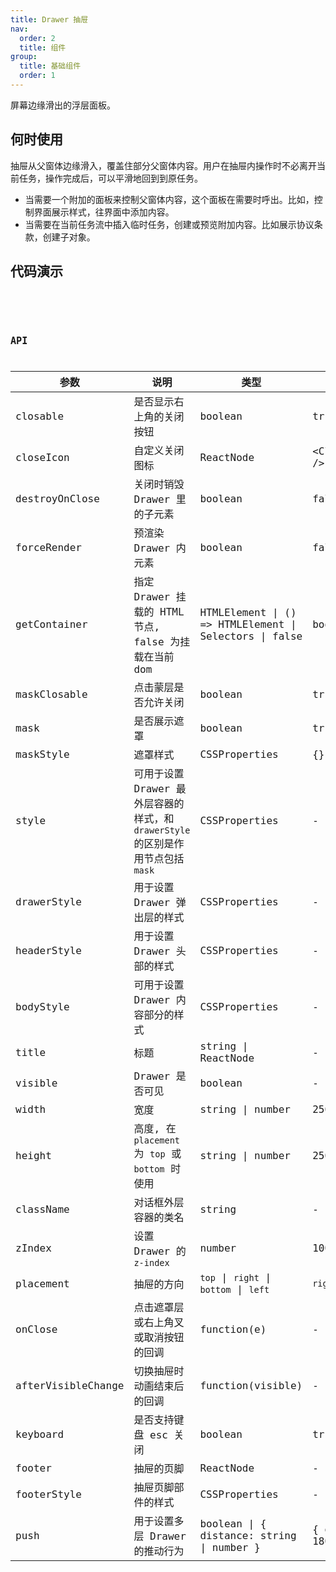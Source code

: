 ```yaml
---
title: Drawer 抽屉
nav:
  order: 2
  title: 组件
group:
  title: 基础组件
  order: 1
---
```


屏幕边缘滑出的浮层面板。

## 何时使用

抽屉从父窗体边缘滑入，覆盖住部分父窗体内容。用户在抽屉内操作时不必离开当前任务，操作完成后，可以平滑地回到到原任务。

- 当需要一个附加的面板来控制父窗体内容，这个面板在需要时呼出。比如，控制界面展示样式，往界面中添加内容。
- 当需要在当前任务流中插入临时任务，创建或预览附加内容。比如展示协议条款，创建子对象。

## 代码演示

<code src='./demo/index.tsx' title='基础用法' />

<code src='./demo/customPosition.tsx' title='自定义位置' />

## API

| 参数               | 说明                                                                             | 类型                                                   | 默认值               | 版本   |
| ------------------ | -------------------------------------------------------------------------------- | ------------------------------------------------------ | -------------------- | ------ |
| closable           | 是否显示右上角的关闭按钮                                                         | boolean                                                | true                 |
| closeIcon          | 自定义关闭图标                                                                   | ReactNode                                              | &lt;CloseOutlined /> |
| destroyOnClose     | 关闭时销毁 Drawer 里的子元素                                                     | boolean                                                | false                |
| forceRender        | 预渲染 Drawer 内元素                                                             | boolean                                                | false                |
| getContainer       | 指定 Drawer 挂载的 HTML 节点, false 为挂载在当前 dom                             | HTMLElement \| () => HTMLElement \| Selectors \| false | body                 |
| maskClosable       | 点击蒙层是否允许关闭                                                             | boolean                                                | true                 |
| mask               | 是否展示遮罩                                                                     | boolean                                                | true                 |
| maskStyle          | 遮罩样式                                                                         | CSSProperties                                          | {}                   |
| style              | 可用于设置 Drawer 最外层容器的样式，和 `drawerStyle` 的区别是作用节点包括 `mask` | CSSProperties                                          | -                    |
| drawerStyle        | 用于设置 Drawer 弹出层的样式                                                     | CSSProperties                                          | -                    |
| headerStyle        | 用于设置 Drawer 头部的样式                                                       | CSSProperties                                          | -                    |
| bodyStyle          | 可用于设置 Drawer 内容部分的样式                                                 | CSSProperties                                          | -                    |
| title              | 标题                                                                             | string \| ReactNode                                    | -                    |
| visible            | Drawer 是否可见                                                                  | boolean                                                | -                    |
| width              | 宽度                                                                             | string \| number                                       | 256                  |
| height             | 高度, 在 `placement` 为 `top` 或 `bottom` 时使用                                 | string \| number                                       | 256                  |
| className          | 对话框外层容器的类名                                                             | string                                                 | -                    |
| zIndex             | 设置 Drawer 的 `z-index`                                                         | number                                                 | 1000                 |
| placement          | 抽屉的方向                                                                       | `top` \| `right` \| `bottom` \| `left`                 | `right`              |
| onClose            | 点击遮罩层或右上角叉或取消按钮的回调                                             | function(e)                                            | -                    |
| afterVisibleChange | 切换抽屉时动画结束后的回调                                                       | function(visible)                                      | -                    |
| keyboard           | 是否支持键盘 esc 关闭                                                            | boolean                                                | true                 |
| footer             | 抽屉的页脚                                                                       | ReactNode                                              | -                    |
| footerStyle        | 抽屉页脚部件的样式                                                               | CSSProperties                                          | -                    |
| push               | 用于设置多层 Drawer 的推动行为                                                   | boolean \| { distance: string \| number }              | { distance: 180 }    | 4.5.0+ |
